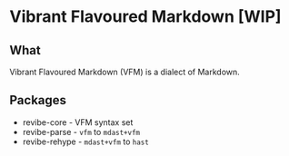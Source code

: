 # Vibrant Flavoured Markdown [WIP]

## What

Vibrant Flavoured Markdown (VFM) is a dialect of Markdown.

## Packages

- revibe-core - VFM syntax set
- revibe-parse - `vfm` to `mdast+vfm`
- revibe-rehype - `mdast+vfm` to `hast`
